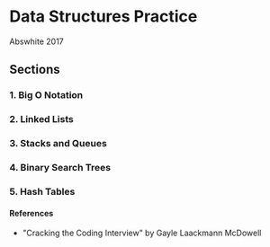 # Data Structures Practice
Abswhite 2017

## Sections

### 1. Big O Notation

### 2. Linked Lists

### 3. Stacks and Queues

### 4. Binary Search Trees

### 5. Hash Tables

#### References
* "Cracking the Coding Interview" by Gayle Laackmann McDowell

